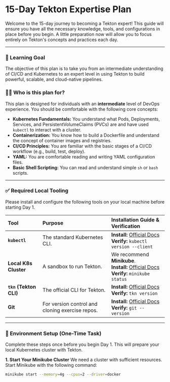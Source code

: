 # 15-Day Tekton Expertise Plan

Welcome to the 15-day journey to becoming a Tekton expert! This guide will ensure you have all the necessary knowledge, tools, and configurations in place before you begin. A little preparation now will allow you to focus entirely on Tekton's concepts and practices each day.

---

### 🎯 Learning Goal

The objective of this plan is to take you from an intermediate understanding of CI/CD and Kubernetes to an expert level in using Tekton to build powerful, scalable, and cloud-native pipelines.

### 🧑‍💻 Who is this plan for?

This plan is designed for individuals with an **intermediate** level of DevOps experience. You should be comfortable with the following core concepts:

* **Kubernetes Fundamentals:** You understand what Pods, Deployments, Services, and PersistentVolumeClaims (PVCs) are and have used `kubectl` to interact with a cluster.
* **Containerization:** You know how to build a Dockerfile and understand the concept of container images and registries.
* **CI/CD Principles:** You are familiar with the basic stages of a CI/CD workflow (e.g., build, test, deploy).
* **YAML:** You are comfortable reading and writing YAML configuration files.
* **Basic Shell Scripting:** You can read and understand simple `sh` or `bash` scripts.

---

### ✅ Required Local Tooling

Please install and configure the following tools on your local machine before starting Day 1.

| Tool | Purpose | Installation Guide & Verification |
| :--- | :--- | :--- |
| **`kubectl`** | The standard Kubernetes CLI. | **Install:** [Official Docs](https://kubernetes.io/docs/tasks/tools/install-kubectl/) <br/> **Verify:** `kubectl version --client` |
| **Local K8s Cluster** | A sandbox to run Tekton. | We recommend **Minikube**. <br/> **Install:** [Official Docs](https://minikube.sigs.k8s.io/docs/start/) <br/> **Verify:** `minikube status` |
| **`tkn` (Tekton CLI)** | The official CLI for Tekton. | **Install:** [Official Docs](https://tekton.dev/docs/cli/install/) <br/> **Verify:** `tkn version` |
| **Git** | For version control and cloning exercise repos. | **Install:** [Official Docs](https://git-scm.com/book/en/v2/Getting-Started-Installing-Git) <br/> **Verify:** `git --version` |

---

### 🔧 Environment Setup (One-Time Task)

Complete these steps once before you begin Day 1. This will prepare your local Kubernetes cluster with Tekton.

**1. Start Your Minikube Cluster**
We need a cluster with sufficient resources. Start Minikube with the following command:
```bash
minikube start --memory=4g --cpus=2 --driver=docker
